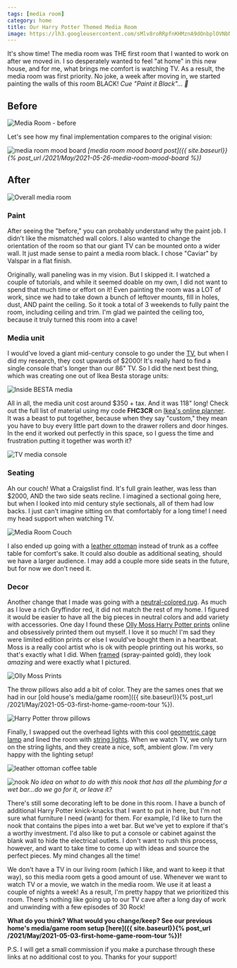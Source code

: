 ```yaml
---
tags: [media room]
category: home
title: Our Harry Potter Themed Media Room
image: https://lh3.googleusercontent.com/sMlv8roRRpfnKHMznA9dOnbplOVNbN9u0QuijEXqLcIee78Xg_OrYg96_8pvFvCwLStEwsoZ2_RyqbS9sgtpg_92fRn-6xEFqr-JK2QQxUYUM751nWOVyNU4f9nwca1uAZO01eS9a90BED7De9zBYhKkQawJCCXLEnQDLrMuwWTksLsJiDZyk03SfBcfBIAph9Xu89y1lI9lKYdAW34wF2Y5qcwWqvb-tCTRh3bqYW7fDNZh2ZyAoyZdrnkq___mutqweq_tbVZ-2K-rfOJCc3uG1KVXUPWHf3OixGBF-GsCIo6QVT5KiTY8KjpUoKbvcP7eqCfLicgW6I61YTJKYuQU7T1i6CrSfVS6GHg4E65oyqTQlwLqieEIVRZCWEs7SQAWd7vZ1t_XXXg9k3e_6aPYcQaFJl-4SrhdBHO_iox3Qq0EYZ_zq4nXXo9BU8kNKy_9IoN6MMkQsxsD18Nt2vVDoPg0CZJbdhjRuJVG3-1sy6ZyBdDWOS7-hP84a2B3ukQRU53MqFPjsvi4xBD1vzqVyEcA_8wpqy6DvnlgSRmuqoS5ywRsmpAy63kkKHT4TjmgkpVJuGnfyfYFmwinTFKac1J6YCRiNOYWMaGxeG0TDEfpxAP2Efo5cuflSRmCeKBLRg01jSeTPGvfMyJaI0TOtmj0zy4Ag2YT1rY0F2pVLjCagqkYWmY5c_wf-8Tf-MD918HCXbkZPXX8Oa-oWoBR0ZXzgwwME937eJGzCzRF0FOw7lUSbPjKgtW-Zysm8BbGFg3QEKwoZr2MDFs=w1440-h960-no?authuser=0
---
```


It's show time! The media room was THE first room that I wanted to work on after we moved in. I so desperately wanted to feel "at home" in this new house, and for me, what brings me comfort is watching TV. As a result, the media room was first priority. No joke, a week after moving in, we started painting the walls of this room BLACK! *Cue "Paint it Black"... :musical_note:*

## Before

![Media Room - before](https://lh3.googleusercontent.com/pw/ACtC-3c9pbqNmenJSX0krukAegtovHUDoET9hZG6uqtzxPyX3Zy3-oV8PiX0S3cmqznLkcQUCm9hQ3bt6EiHu3417SzdtIqRmeBCIfy3ElDPAqGtb26NsB00Vk7hxrS-nL1fnE_dU9EbgdaEngFuwKxZiGnZ1w=w1024-h683-no?authuser=0)

Let's see how my final implementation compares to the original vision:

![media room mood board](https://i.imgur.com/I0h2CEj.png)
*[media room mood board post]({{ site.baseurl}}{% post_url /2021/May/2021-05-26-media-room-mood-board %})*

## After

![Overall media room](https://lh3.googleusercontent.com/sMlv8roRRpfnKHMznA9dOnbplOVNbN9u0QuijEXqLcIee78Xg_OrYg96_8pvFvCwLStEwsoZ2_RyqbS9sgtpg_92fRn-6xEFqr-JK2QQxUYUM751nWOVyNU4f9nwca1uAZO01eS9a90BED7De9zBYhKkQawJCCXLEnQDLrMuwWTksLsJiDZyk03SfBcfBIAph9Xu89y1lI9lKYdAW34wF2Y5qcwWqvb-tCTRh3bqYW7fDNZh2ZyAoyZdrnkq___mutqweq_tbVZ-2K-rfOJCc3uG1KVXUPWHf3OixGBF-GsCIo6QVT5KiTY8KjpUoKbvcP7eqCfLicgW6I61YTJKYuQU7T1i6CrSfVS6GHg4E65oyqTQlwLqieEIVRZCWEs7SQAWd7vZ1t_XXXg9k3e_6aPYcQaFJl-4SrhdBHO_iox3Qq0EYZ_zq4nXXo9BU8kNKy_9IoN6MMkQsxsD18Nt2vVDoPg0CZJbdhjRuJVG3-1sy6ZyBdDWOS7-hP84a2B3ukQRU53MqFPjsvi4xBD1vzqVyEcA_8wpqy6DvnlgSRmuqoS5ywRsmpAy63kkKHT4TjmgkpVJuGnfyfYFmwinTFKac1J6YCRiNOYWMaGxeG0TDEfpxAP2Efo5cuflSRmCeKBLRg01jSeTPGvfMyJaI0TOtmj0zy4Ag2YT1rY0F2pVLjCagqkYWmY5c_wf-8Tf-MD918HCXbkZPXX8Oa-oWoBR0ZXzgwwME937eJGzCzRF0FOw7lUSbPjKgtW-Zysm8BbGFg3QEKwoZr2MDFs=w1440-h960-no?authuser=0)

### Paint
After seeing the "before," you can probably understand why the paint job. I didn't like the mismatched wall colors. I also wanted to change the orientation of the room so that our giant TV can be mounted onto a wider wall. It just made sense to paint a media room black. I chose "Caviar" by Valspar in a flat finish.

Originally, wall paneling was in my vision. But I skipped it. I watched a couple of tutorials, and while it seemed doable on my own, I did not want to spend that much time or effort on it! Even painting the room was a LOT of work, since we had to take down a bunch of leftover mounts, fill in holes, dust, AND paint the ceiling. So it took a total of 3 weekends to fully paint the room, including ceiling and trim. I'm glad we painted the ceiling too, because it truly turned this room into a cave!

### Media unit

I would've loved a giant mid-century console to go under the [TV](https://amzn.to/3z8RwLp), but when I did my research, they cost upwards of $2000! It's really hard to find a single console that's longer than our 86" TV. So I did the next best thing, which was creating one out of Ikea Besta storage units:

![Inside BESTA media](https://i.imgur.com/6wfFdmr.png)

All in all, the media unit cost around $350 + tax. And it was 118" long! Check out the full list of material using my code **FHC3CR** on [Ikea's online planner](https://www.ikea.com/addon-app/storageone/besta/web/latest/?range=besta&uiPlatform=web&locale=en-US#/). It was a beast to put together, because when they say "custom," they mean you have to buy every little part down to the drawer rollers and door hinges. In the end it worked out perfectly in this space, so I guess the time and frustration putting it together was worth it?

![TV media console](https://lh3.googleusercontent.com/QIHbo9lqf4aJ718cHKZR6zvvnm6ucSn9LJ-iOcJdUHfc1a2rLYjX0zU7nGMpKC0iTYHpkoFa9ImMApYDf_-qn4naAE4EJmTqrxflWnGmLY4DEIknNPMbMOWPSlVoFek91xU2hHKfZK7TJ0k8F9nKJ212Pd_zzGJSG1pEFlhUFzfvIaRYW1TwE56Is7HgaBLdBJT7ZaZC-SiDvYnfa8ezoAg57cO6RLl1tVltQow7948EGs20WbpvHSQs8JCP35KKnX-DLNhmXheflRhrOJ-QUWU5Er-scQGNlefEm-_S-ThYyFw05eJ8Zbg27uFHoVCevzyPo8jnLMb93KaP9CznyAKSwQWEYqJUiYCcQgdmME0978ZBAjrEMuc_BwJopLyhK16oF-pC4ZNhnFPsMhLtf4B_utkFpY_mxuN4eea81WHplP4EslaE4rLYHkJTu1oA7nYq4cAho73Y1MVC-iD7keCtH2mAIVDs1AUWT61_ySU28brPdt083WyjuWji7jeq42GQrKZlYcDpUl6vDNvJ4wIzcC3F9q4Q7ZNRsh9lC67EKcR09qaIAqQ69CBq-F4T8jXlGY9sx6vCZaUM_R-LqzUjBTKjqcaQ9aBUhEm8QqSAzC77CQZVC0Vv_Y7E0MKU8n4BhxAylHwaD1YxhacvG5kTmPgJntfp5-WvHmBZ3KhoNaCX8Yf1ErltJPPuZMAuXeVsOtx1nvX_Ov-4ZuBvKUKi--iJzqEOO442b74Ik88BMCll6GXJtEejZEb4saUDjhmC7SKyq_nrVVpfzCk=w1372-h1029-no?authuser=0)

### Seating

Ah our couch! What a Craigslist find. It's full grain leather, was less than $2000, AND the two side seats recline. I imagined a sectional going here, but when I looked into mid century style sectionals, all of them had low backs. I just can't imagine sitting on that comfortably for a long time! I need my head support when watching TV.

![Media Room Couch](https://lh3.googleusercontent.com/tUjNqYSPTQhM-tKg5ScVY15bB0lfHFogW70Wt2tSzaBf00C-sl4tQBat5oxNBdPCk5HXF4GzLqi52LleIVNclv10W3lpX1X_DXyTrqaRxc4xriqX5kGar4PhGlddKMBQNTNA_TTm-bDQwYbv7GtW_CSnAjP8J3LPSg6WQTDJvmikpY7kypG2qdZFkpdpIiBVaVwoRgXCYB5hwIxgSSH6NAPKxe4Z1zthPFO2Vg1xSKUsr6IJZ8-JPtsvx7Hc4QOgKhGijaUxpCz-KriBvzI2qA5wM3eU6S9JUGz7TLAZQjsvj1ZKl7yD4PZqYIWqsK41ig9_PthHmL5O1FM8rdj1Qntvz9nteHANQv_uBw_l7Wxn_yKYAEdVkcHboTWN18tSPMBLBfqGHoOBmGl7-Uj6_313aTMikIe7eqZzxvfJYxOUJHgCqQHmCeu9Cb5ccexZmA7Xx-1RZQMSQQGetztdAiuYt_6K7ou9MqZKJGFqfkc3erD5BEvlK1rQq_BNauYG9NGMbJSxqE9thYlKEH4Jnak8ih4ZIBTy9-IGeB1LoxjObLl_nuKR6ulXBpziMH-_gVXcEeKZs0ior37V5ZxQER9n9Df7WWhcLmD7OSe40C63a33w1zQ8faQkwXSL-appYhKz-9PlWxrXONjDKzbYTEyTRdhxiHC520cgYzs0xgD08j0Blas3Yh7DX5YsgvtG-l_Yyn3PdqEgRKAuCTIwadk_9RM4BI4zT00O2eqFcfbBDJUGrt1cNdZ8qagp6W7ARustAylInqgQ9lwjTMk=w1440-h960-no?authuser=0)

I also ended up going with a [leather ottoman](https://amzn.to/3lx0ddR) instead of trunk as a coffee table for comfort's sake. It could also double as additional seating, should we have a larger audience. I may add a couple more side seats in the future, but for now we don't need it.

### Decor

Another change that I made was going with a [neutral-colored rug](https://amzn.to/2XtCEdP). As much as I love a rich Gryffindor red, it did not match the rest of my home. I figured it would be easier to have all the big pieces in neutral colors and add variety with accessories. One day I found these [Olly Moss Harry Potter prints](https://www.slashfilm.com/547184/olly-moss-harry-potter-posters) online and obsessively printed them out myself. I love it so much! I'm sad they were limited edition prints or else I would've bought them in a heartbeat. Moss is a really cool artist who is ok with people printing out his works, so that's exactly what I did. When [framed](https://amzn.to/2Z1oTnn) (spray-painted gold), they look *amazing* and were exactly what I pictured.

![Olly Moss Prints](https://lh3.googleusercontent.com/eGDjeS2YZyxBfGQWto5lvuqRui_X6QH6TcAR3Ctw1G5turdv5PXyudXKIns5U-G3euwcABGe8IPbP6M5752ThCOaVSpw-KhlCiwn8lt_Q-aUPMKwC3g56CIohmyhSHoU5xXY9OMdmfUzcFrUYYDbuxovkbT-JeIInHPegd-YO1a5e0vkJBsynY7MdF4PVGLT4TkHV7tJdjGEMtbj9FOhl9sOu1uaMRQoD8sHpHS3j3irntD9wLL3zdXDv8NAGWsnEupfB84NM94YyedrwvwB2wMNpZwvHpOWJ1BpKshi3PAWWXg0E2VTUrYSAHlF_uQF4QHBokHLI00P4CeIcRYDh1cEdkicbPSkfWRVj6kirnVqGHOGUGsjAoI5BZzSk2MUSmwr9pcPQfYo99crezUzD8RqkfzUCtiZeY-x-xqu1NlB8ZG6NAHbx0_RjEAaBU0v338gLrO3SSEvRzrRTCmLCga_L-gPQ7OqKlfdokw445HLawxiVaUZhjhpRRncaLuUoM_LB9u8nWkEFE27x6atQmJx68sxAcDkPFfsuUl4ZB7AzoEHC8r63P7fAW315fO6MpRuH_jHX4v0ucbInmT4xDXzqr3giaVPQzqSmCxuAfzzGeA_QW2s8KywKADuUKJaQ9-eJqTOppC8C2Lg3tUVuxWudFBx4rVXsFd-Wix_lN0mVlLIeIX_8cp4P8Y4I57BmHqoICeoI-HJ1mvJfaP6bjhE4yIapicVhTrpwW1su9x3CBSggCxQTWVI89OCbbOma8lTeA4cnXrhew0scw4=w1440-h960-no?authuser=0)

The throw pillows also add a bit of color. They are the sames ones that we had in our [old house's media/game room]({{ site.baseurl}}{% post_url /2021/May/2021-05-03-first-home-game-room-tour %}).

![Harry Potter throw pillows](https://lh3.googleusercontent.com/kyQKXltkwczY9tfekoF5ShHmfMHg8NvsYVzK44TXDF6y96pO6WVZk9HdyNrRg-Ne8U0o6di1izZoagptE5OUosiqXTK7nOWJIaDxNuXoHm3fRYp5w8p0RfVKT8gj5Zlbn30bEHftDUKa0wB9_Ks4pIDrwKg9cd1TXJdZ6KOD4UA9QfMI5D2tlb_h0BzZKJ0ZcV1O9afTyrcbi7NJEbs6hTRLvNV6yZJQ2X_7LVuLx6lrDBfinDw2Fk3k-kUMWRmwzwWo0GFR1QdcoBsrqE5zbj7yVi_01t_rOBEr_FoaF52W8cEnJMsiJ9AMnbugV02MZDIqCKjrb9sjcKRxvENqwRmDLJ5oq7ZMmBHc6E-COXT4Flwvczh3ZLjosTJdsQG9cC733qvCGZ4rkOPQb0EM4KECcxh24C_4TFQOeFRdR68ot--0-baV6cpHOHWPJcnU5NI7C7IY1XzKvuBmQAItsS5cRVrxGwMhOH1HdakVEh12mLqMGzruOqjQY60g-gWTSiPLLJWRvksXJ5c0g180Jq4vrl8rMPAfZXyhWL89tuP_W7ip0vNqKac_vVigHubpMhPCYEiqp6qYVveQBgzDUUG1TR1TqOLLik1a3SNSFN2EhnBCV2rJPOw7yu3C5b1gsmzMenTN-_0_6sNNQuqZZjWH6ZVoh9XYlEz5ozSc-FG2BeQvkfYue22RhVaJ_7FRUo3UsteS_t6MBuJUoAqyg8qt0cZ48d32Nf2e9rvmee5mypD0apN0YwnlqILzBKhiURpYHCNnpKe14ObSS6A=w686-h1029-no?authuser=0)

Finally, I swapped out the overhead lights with this cool [geometric cage lamp](https://amzn.to/3lzuPvc) and lined the room with [string lights](https://amzn.to/39ehMJS). When we watch TV, we only turn on the string lights, and they create a nice, soft, ambient glow. I'm very happy with the lighting setup!

![leather ottoman coffee table](https://lh3.googleusercontent.com/IZU7lQJs4HXxwAsWdottPjF_ojFc3ZfjxoH-Z2dlMfmNdwVWcSxLKNpjXSZ8LdDPJcHWHxAVwQBha5uUtVpkJvxxFnLqBrx9cutYFTGoc-FE-7TltpGtYpDW-eCxyy7MAws4iy6LnGTAq2s4yWjFyUR05EknMlfnz1ja0UAKvcX2xv83qe3-lXCqpgOomiFWbkQ6i3Xotpjaw20NNgYzONbU3ceVWe_4qmdeD17A6fzrh48Z9_rsGCVm8aS6BjSw4wUNjx5yZn0jehpSndGP6q5uEqipi7giyy37L8u2yu-uVkvWMPXhOvYMkc73BKYp-wYvs5galex0r9FlfqCrXBR7-8tXapLcmERw5IgFUjSGWkqOXdbP--On7FBnqX-ilQiTkBM7ltAqRhmQ_0obBTxWkF__HF8QHZTPItZ_eIdMtB_qtr6vyavvtWOZDKwXh26VjujqJrKipSWhkl4bva07tBJyIY1os_S5pp_WGf8y5TozwHTFJxE41gSjsk4867zqTQVWrXHpCEyMIwb3hj8GmJAs7GqFHTsK5fvXfy1SdoLlV7ErOZ371KwunM3aaM7cE2F5l991ASGwlgTEg4ItFqWV6ZEDYn9Kn9XqKpqH0U3uL8WgEbF2oVLtZdrwMtGxOZqi3Rsqlanlr6E4MKC5pyRkaqUUBf-s-AMF4U2A8gGrFwSTXRKlqEjFKIX-Bqn2kGNH9u7UMgPt-uTjwSJP1soc2sgG9VLj_tPa-fnkPfdHBFVTdgMESh3DT2nPuiSg458b8xZA4JizIJQ=w686-h1029-no?authuser=0)

![nook](https://lh3.googleusercontent.com/mU5obnzepTkzfwiqMwYrtygKMAEiZKLtNaVbtJrdVc7R684AFnyrX8BWl5xoADqckNUcGJKVaVRw3uNY8di9mv9Za8g5BQ7KnVBpFQhkBr-JLlvDNNKkT7sLn9rDJNwx8pe44sYWlrIhsCvNJ2qUaKZYLv1g0py2BbCgdseUOO0n1OJf1WBAPq4bh6v7Hpg2rgGWYwoyKtx65E6vVbsPLxD3YTpDBgk-da8g7VBJZioc9lEeOf7rzO-vmYD0XVYTeYaVgNzyokX8-eFqAhfrPVRHKddoD2W-69_pZIcC5BqIB31Ahzkr__tPjpjWr8jKx5c6xOexFZ-DCJ81YMUiM3vWECR8YNcvhtKW7osv0Wn67dRH6qfXVGusPVwATUXpIwnBC0tTBq-7oiySXp35YcRs2N4sgKMsw0_2jICIrthcc4aH84P7TF-2-H23zQWpb2Jsu8mIKLjFfpb8_ZAVL7csUnTpg3Zet0dSnon22rgvFy21xpvgS8MfAEdQDD2WQpM0upgO_g8BZ963UbMM8-e3y5V-41ki-iYWcHQ-5eL40epyG-L5zrN47FVGh0iPIdtbiGqmz5S-Wz8ztSvv6CvbR8Qnt8Fei_Er84f4RirMZ7TGpwh2Gi5wayzKLxOjWL9k3XRA4XHFAVrCt86Ph1whdWr-hsFhEdcN7lIWPGxXfX43XM-93Yr2KJYffXEqTYKlYldh2fAE8Mm9FE4l0-DsUpAr4Zs5PCBEOv90cgudA9X7X2EgPfvMrBfM2pYR5B0L-P0vimwDM7XnLDw=w686-h1029-no?authuser=0)
*No idea on what to do with this nook that has all the plumbing for a wet bar...do we go for it, or leave it?*

There's still some decorating left to be done in this room. I have a bunch of additional Harry Potter knick-knacks that I want to put in here, but I'm not sure what furniture I need (want) for them. For example, I'd like to turn the nook that contains the pipes into a wet bar. But we've yet to explore if that's a worthy investment. I'd also like to put a console or cabinet against the blank wall to hide the electrical outlets. I don't want to rush this process, however, and want to take time to come up with ideas and source the perfect pieces. My mind changes all the time!

We don't have a TV in our living room (which I like, and want to keep it that way), so this media room gets a good amount of use. Whenever we want to watch TV or a movie, we watch in the media room. We use it at least a couple of nights a week! As a result, I'm pretty happy that we prioritized this room. There's nothing like going up to our TV cave after a long day of work and unwinding with a few episodes of 30 Rock!

**What do you think? What would you change/keep? See our previous home's media/game room setup [here]({{ site.baseurl}}{% post_url /2021/May/2021-05-03-first-home-game-room-tour %})!**

P.S. I will get a small commission if you make a purchase through these links at no additional cost to you. Thanks for your support!
